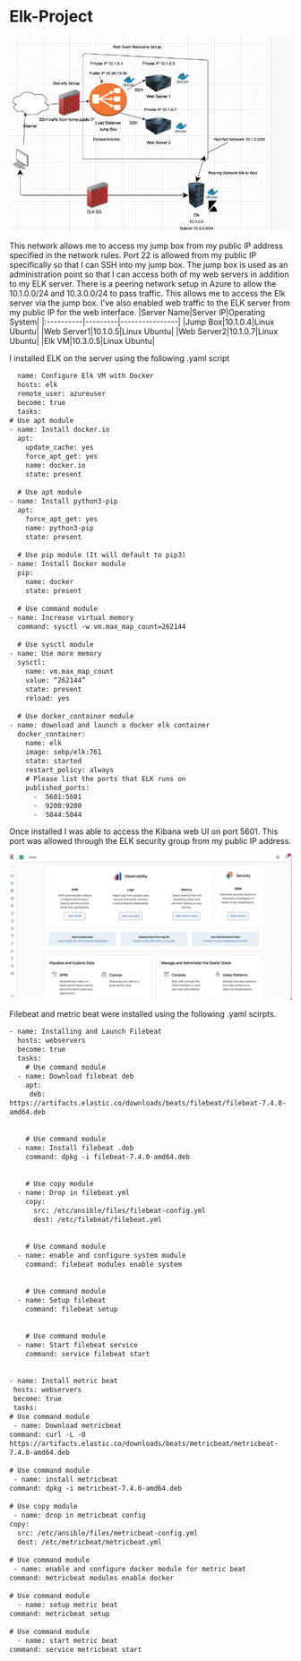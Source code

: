 # Elk-Project
![ELK Network](ELK%20Network.png)

This network allows me to access my jump box from my public IP address specified in the network rules. Port 22 is allowed from my public IP specifically so that I can SSH into my jump box. The jump box is used as an administration point so that I can access both of my web servers in addition to my ELK server. There is a peering network setup in Azure to allow the 10.1.0.0/24 and 10.3.0.0/24 to pass traffic. This allows me to access the Elk server via the jump box. I've also enabled web traffic to the ELK server from my public IP for the web interface. 
|Server Name|Server IP|Operating System|
|:----------|---------|----------------|
|Jump Box|10.1.0.4|Linux Ubuntu|
|Web Server1|10.1.0.5|Linux Ubuntu|
|Web Server2|10.1.0.7|Linux Ubuntu|
|Elk VM|10.3.0.5|Linux Ubuntu|

I installed ELK on the server using the following .yaml script 

      name: Configure Elk VM with Docker
      hosts: elk
      remote_user: azureuser
      become: true
      tasks:
    # Use apt module
    - name: Install docker.io
      apt:
        update_cache: yes
        force_apt_get: yes
        name: docker.io
        state: present

      # Use apt module
    - name: Install python3-pip
      apt:
        force_apt_get: yes
        name: python3-pip
        state: present

      # Use pip module (It will default to pip3)
    - name: Install Docker module
      pip:
        name: docker
        state: present

      # Use command module
    - name: Increase virtual memory
      command: sysctl -w vm.max_map_count=262144

      # Use sysctl module
    - name: Use more memory
      sysctl:
        name: vm.max_map_count
        value: “262144”
        state: present
        reload: yes

      # Use docker_container module
    - name: download and launch a docker elk container
      docker_container:
        name: elk
        image: sebp/elk:761
        state: started
        restart_policy: always
        # Please list the ports that ELK runs on
        published_ports:
          -  5601:5601
          -  9200:9200
          -  5044:5044

Once installed I was able to access the Kibana web UI on port 5601. This port was allowed through the ELK security group from my public IP address. 

 ![kibana](Kibana2.png)
 
 Filebeat and metric beat were installed using the following .yaml scirpts. 
 
 	- name: Installing and Launch Filebeat
	  hosts: webservers
	  become: true
	  tasks:
	    # Use command module
	  - name: Download filebeat deb 
	    apt:
	     deb: https://artifacts.elastic.co/downloads/beats/filebeat/filebeat-7.4.0-amd64.deb
	

	    # Use command module
	  - name: Install filebeat .deb
	    command: dpkg -i filebeat-7.4.0-amd64.deb
	

	    # Use copy module
	  - name: Drop in filebeat.yml
	    copy:
	      src: /etc/ansible/files/filebeat-config.yml
	      dest: /etc/filebeat/filebeat.yml
	

	    # Use command module
	  - name: enable and configure system module
	    command: filebeat modules enable system
	

	    # Use command module
	  - name: Setup filebeat
	    command: filebeat setup
	

	    # Use command module
	  - name: Start filebeat service
	    command: service filebeat start


	- name: Install metric beat
 	 hosts: webservers
 	 become: true
 	 tasks:
    # Use command module
 	 - name: Download metricbeat
    command: curl -L -O https://artifacts.elastic.co/downloads/beats/metricbeat/metricbeat-7.4.0-amd64.deb

    # Use command module
 	 - name: install metricbeat
    command: dpkg -i metricbeat-7.4.0-amd64.deb

    # Use copy module
 	 - name: drop in metricbeat config
    copy:
      src: /etc/ansible/files/metricbeat-config.yml
      dest: /etc/metricbeat/metricbeat.yml

    # Use command module
 	 - name: enable and configure docker module for metric beat
    command: metricbeat modules enable docker

    # Use command module
	  - name: setup metric beat
    command: metricbeat setup

    # Use command module
	  - name: start metric beat
    command: service metricbeat start 


